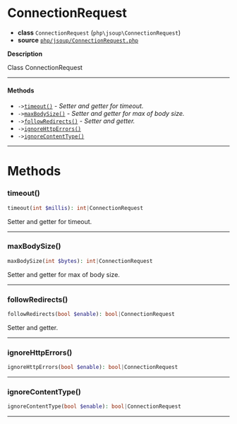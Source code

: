 # ConnectionRequest

- **class** `ConnectionRequest` (`php\jsoup\ConnectionRequest`)
- **source** [`php/jsoup/ConnectionRequest.php`](./src/main/resources/JPHP-INF/sdk/php/jsoup/ConnectionRequest.php)

**Description**

Class ConnectionRequest

---

#### Methods

- `->`[`timeout()`](#method-timeout) - _Setter and getter for timeout._
- `->`[`maxBodySize()`](#method-maxbodysize) - _Setter and getter for max of body size._
- `->`[`followRedirects()`](#method-followredirects) - _Setter and getter._
- `->`[`ignoreHttpErrors()`](#method-ignorehttperrors)
- `->`[`ignoreContentType()`](#method-ignorecontenttype)

---
# Methods

<a name="method-timeout"></a>

### timeout()
```php
timeout(int $millis): int|ConnectionRequest
```
Setter and getter for timeout.

---

<a name="method-maxbodysize"></a>

### maxBodySize()
```php
maxBodySize(int $bytes): int|ConnectionRequest
```
Setter and getter for max of body size.

---

<a name="method-followredirects"></a>

### followRedirects()
```php
followRedirects(bool $enable): bool|ConnectionRequest
```
Setter and getter.

---

<a name="method-ignorehttperrors"></a>

### ignoreHttpErrors()
```php
ignoreHttpErrors(bool $enable): bool|ConnectionRequest
```

---

<a name="method-ignorecontenttype"></a>

### ignoreContentType()
```php
ignoreContentType(bool $enable): bool|ConnectionRequest
```

---
